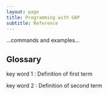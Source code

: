 ```yaml
---
layout: page
title: Programming with GAP
subtitle: Reference
---
```

...commands and examples...

## Glossary

key word 1
:   Definition of first term

key word 2
:   Definition of second term
